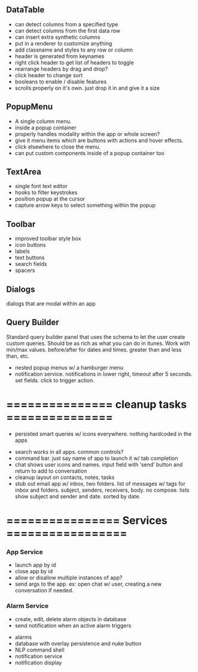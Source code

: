 ## DataTable

* can detect columns from a specified type
* can detect columns from the first data row
* can insert extra synthetic columns
* put in a renderer to customize anything
* add classname and styles to any row or column
* header is generated from keynames
* right click header to get list of headers to toggle
* rearrange headers by drag and drop?
* click header to change sort
* booleans to enable / disable features
* scrolls properly on it's own. just drop it in and give it a size

## PopupMenu

* A single column menu.
* inside a popup container
* properly handles modality within the app or whole screen?
* give it menu items which are buttons with actions and hover effects.
* click elsewhere to close the menu.
* can put custom components inside of a popup container too

## TextArea

* single font text editor
* hooks to filter keystrokes
* position popup at the cursor
* capture arrow keys to select something within the popup

## Toolbar

* improved toolbar style box
* icon buttons
* labels
* text buttons
* search fields
* spacers

## Dialogs

dialogs that are modal within an app

## Query Builder

Standard query builder panel that uses the schema to let the user
create custom queries. Should be as rich as what you can do in itunes.
Work with min/max values. before/after for dates and times.  greater
than and less than, etc.

- nested popup menus w/ a hamburger menu
- notification service. notifications in lower right, timeout after 5 seconds. set fields. click to trigger action.




# =============== cleanup tasks ===============

* persisted smart queries w/ icons everywhere. nothing hardcoded in the apps

- search works in all apps. common controls?
- command bar. just say name of app to launch it w/ tab completion
- chat shows user icons and names. input field with ‘send’ button and return to add to conversation
- cleanup layout on contacts, notes, tasks
- stub out email app w/ inbox, two folders. list of messages w/ tags for inbox and folders. subject, senders, receivers, body. no compose. lists show subject and sender and date. sorted by date.




# ================ Services =================

### App Service

* launch app by id
* close app by id
* allow or disallow multiple instances of app?
* send args to the app. ex: open chat w/ user, creating a new conversation if needed.

### Alarm Service

* create, edit, delete alarm objects in database
* send notification when an active alarm triggers

















- alarms
- database with overlay persistence and nuke button
- NLP command shell
- notification service
- notification display
